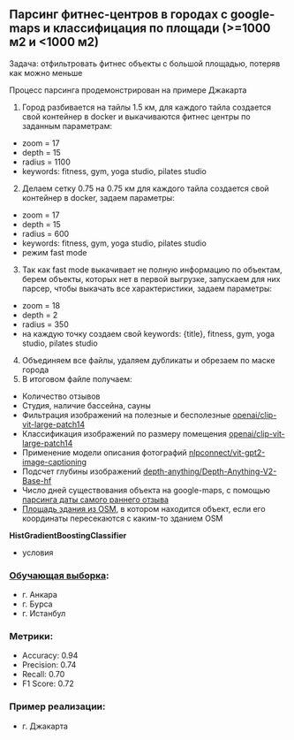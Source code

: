 ## Парсинг фитнес-центров в городах с google-maps и классифицация по площади (>=1000 м2 и <1000 м2)
Задача: отфильтровать фитнес объекты с большой площадью, потеряв как можно меньше

Процесс парсинга продемонстрирован на примере Джакарта
1) Город разбивается на тайлы 1.5 км, для каждого тайла создается свой контейнер в docker и выкачиваются фитнес центры по заданным параметрам:
- zoom = 17
- depth = 15
- radius = 1100
- keywords: fitness, gym, yoga studio, pilates studio
2) Делаем сетку 0.75 на 0.75 км для каждого тайла создается свой контейнер в docker, задаем параметры:
- zoom = 17
- depth = 15
- radius = 600
- keywords: fitness, gym, yoga studio, pilates studio
- режим fast mode
3) Так как fast mode выкачивает не полную информацию по объектам, берем объекты, которых нет в первой выгрузке, запускаем для них парсер, чтобы выкачать все характеристики, задаем параметры:
-  zoom = 18
-  depth = 2
-  radius = 350
-  на каждую точку создаем свой keywords: {title}, fitness, gym, yoga studio, pilates studio
4) Объединяем все файлы, удаляем дубликаты и обрезаем по маске города
5) В итоговом файле получаем:
- Количество отзывов
- Студия, наличие бассейна, сауны
- Фильтрация изображений на полезные и бесполезные [openai/clip-vit-large-patch14](https://huggingface.co/openai/clip-vit-large-patch14)
- Классификация изображений по размеру помещения [openai/clip-vit-large-patch14](https://huggingface.co/openai/clip-vit-large-patch14)
- Применение модели описания фотографий [nlpconnect/vit-gpt2-image-captioning](https://huggingface.co/nlpconnect/vit-gpt2-image-captioning)
- Подсчет глубины изображений [depth-anything/Depth-Anything-V2-Base-hf](https://huggingface.co/depth-anything/Depth-Anything-V2-Base-hf)
- Число дней существования объекта на google-maps, с помощью [парсинга даты самого раннего отзыва](https://github.com/uroplatus666/fitness_area/blob/master/reviews_dates_loading.ipynb)
- [Площадь здания из OSM](https://github.com/uroplatus666/fitness_area/blob/master/area_build_osm.ipynb), в котором находится объект, если его координаты пересекаются с каким-то зданием OSM

**HistGradientBoostingClassifier** 
+ условия

### [Обучающая выборка](https://github.com/uroplatus666/fitness_area/blob/master/classify/train_turkey.xlsx): 
- г. Анкара
- г. Бурса
- г. Истанбул

### Метрики:
- Accuracy: 0.94
- Precision: 0.74
- Recall: 0.70
- F1 Score: 0.72

### Пример реализации:
- г. Джакарта
